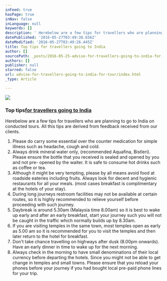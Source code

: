```yaml
---
inFeed: true
hasPage: true
inNav: false
inLanguage: null
keywords: []
description: ' Herebelow are a few tips for travellers who are planning to go to India on conducted tours. All this tips are derived from feedback received from our clients.'
datePublished: '2016-05-27T03:49:38.656Z'
dateModified: '2016-05-27T03:49:26.445Z'
title: Top tips for travellers going to India
author: []
sourcePath: _posts/2016-05-25-advise-for-travellers-going-to-india-for-tour.md
authors: []
publisher: null
starred: false
url: advise-for-travellers-going-to-india-for-tour/index.html
_type: Article

---
```

![](https://the-grid-user-content.s3-us-west-2.amazonaws.com/4e3f8eb4-b182-4454-a6ff-7789f4378a52.jpg)

### Top tips[for travellers going to India][0]

Herebelow are a few tips for travellers who are planning to go to India on conducted tours. All this tips are derived from feedback received from our clients.

1. Please do carry some essential over the counter medication for simple illness such as headache, cough and cold.
2. Always drink mineral water only, (recommended Aquafina, Bistleri). Please ensure the bottle that you received is sealed and opened by you and not pre- opened by the waiter. It is safe to consume hot drinks such as coffee or tea.
3. Although it might be very tempting, please by all means avoid food at roadside eateries including fruits. Always look for decent and hygienic restaurants for all your meals. (most cases breakfast is complimentary at the hotels of your stay).
4. During long journeys restroom facilities may not be available at certain routes, so it is highly recommended to relieve yourself before proceeding with such journey.
5. Daybreak is around 5.30am (Malaysia time 8.00am) so it is best to wake up early and after an early breakfast, start your journey such you will not be caught in the traffic which normally builds up by 8.30am.
6. If you are visiting temples in the same town, most temples open as early as 5.00 am so it is recommended for you to visit the temples and then later return to the hotel for breakfast.
7. Don't take chance travelling on highways after dusk (8.00pm onwards). Have an early dinner in time to wake up for the next morning.
8. Always check in the morning to have small denominations of their local currency before departing the hotels. Since you might not be able to get change in temples and small towns. Please ensure that you reload your phones before your journey if you had bought local pre-paid phone lines for your trip. 

[0]: http://anandtravelsblog.blogspot.my/2010/07/advise-for-travellers-going-to-india.html